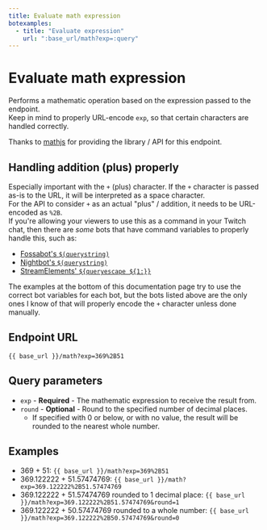 ```yaml
---
title: Evaluate math expression
botexamples:
  - title: "Evaluate expression"
    url: ":base_url/math?exp=:query"
---
```


# Evaluate math expression

Performs a mathematic operation based on the expression passed to the endpoint.  
Keep in mind to properly URL-encode `exp`, so that certain characters are handled correctly.

Thanks to [mathjs](https://mathjs.org/) for providing the library / API for this endpoint.

## Handling addition (plus) properly

Especially important with the `+` (plus) character. If the `+` character is passed as-is to the URL, it will be interpreted as a space character.  
For the API to consider `+` as an actual "plus" / addition, it needs to be URL-encoded as `%2B`.  
If you're allowing your viewers to use this as a command in your Twitch chat, then there are _some_ bots that have command variables to properly handle this, such as:

- [Fossabot's `$(querystring)`](https://docs.fossabot.com/variables/querystring)
- [Nightbot's `$(querystring)`](https://docs.nightbot.tv/commands/variables/querystring)
- [StreamElements' `${queryescape ${1:}}`](https://docs.streamelements.com/chatbot/variables/queryescape)

The examples at the bottom of this documentation page try to use the correct bot variables for each bot, but the bots listed above are the only ones I know of that will properly encode the `+` character unless done manually.

## Endpoint URL

`{{ base_url }}/math?exp=369%2B51`

## Query parameters

- `exp` - **Required** - The mathematic expression to receive the result from.
- `round` - **Optional** - Round to the specified number of decimal places.
    - If specified with 0 or below, or with no value, the result will be rounded to the nearest whole number.

## Examples

- 369 + 51: `{{ base_url }}/math?exp=369%2B51`
- 369.122222 + 51.57474769: `{{ base_url }}/math?exp=369.122222%2B51.57474769`
- 369.122222 + 51.57474769 rounded to 1 decimal place: `{{ base_url }}/math?exp=369.122222%2B51.57474769&round=1`
- 369.122222 + 50.57474769 rounded to a whole number: `{{ base_url }}/math?exp=369.122222%2B50.57474769&round=0`
